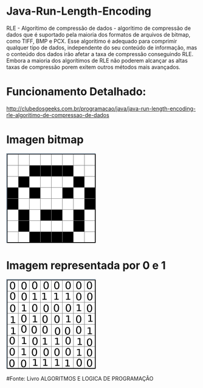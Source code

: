 # Java-Run-Length-Encoding
RLE - Algorítimo de compressão de dados - algorítimo de compressão de dados que é suportado pela maioria dos formatos de arquivos de bitmap, como TIFF, BMP e PCX. Esse algorítimo é adequado para comprimir qualquer tipo de dados, independente do seu conteúdo de informação, mas o conteúdo dos dados irão afetar a taxa de compressão conseguindo RLE. Embora a maioria dos algorítimos de RLE não poderem alcançar as altas taxas de compressão porem exitem outros métodos mais avançados.

# Funcionamento Detalhado:
http://clubedosgeeks.com.br/programacao/java/java-run-length-encoding-rle-algoritimo-de-compressao-de-dados

# Imagen bitmap
![Nome imagem](https://github.com/rodriguesfas/Java-Run-Length-Encoding/blob/master/Java-Run-Length-Encoding/img/matriz1.png)

# Imagem representada por 0 e 1
![Nome imagem](https://github.com/rodriguesfas/Java-Run-Length-Encoding/blob/master/Java-Run-Length-Encoding/img/matriz2.png)

#Fonte: 
Livro ALGORITMOS E LOGICA DE PROGRAMAÇÃO
